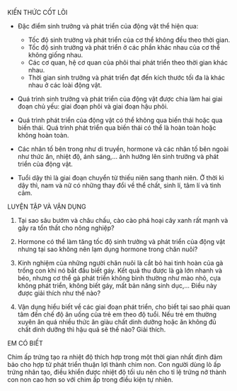 KIẾN THỨC CỐT LÕI

- Đặc điểm sinh trưởng và phát triển của động vật thể hiện qua:
  + Tốc độ sinh trưởng và phát triển của cơ thể không đều theo thời gian.
  + Tốc độ sinh trưởng và phát triển ở các phần khác nhau của cơ thể không giống nhau.
  + Các cơ quan, hệ cơ quan của phôi thai phát triển theo thời gian khác nhau.
  + Thời gian sinh trưởng và phát triển đạt đến kích thước tối đa là khác nhau ở các loài động vật.

- Quá trình sinh trưởng và phát triển của động vật được chia làm hai giai đoạn chủ yếu: giai đoạn phôi và giai đoạn hậu phôi.

- Quá trình phát triển của động vật có thể không qua biến thái hoặc qua biến thái. Quá trình phát triển qua biến thái có thể là hoàn toàn hoặc không hoàn toàn.

- Các nhân tố bên trong như di truyền, hormone và các nhân tố bên ngoài như thức ăn, nhiệt độ, ánh sáng,... ảnh hưởng lên sinh trưởng và phát triển của động vật.

- Tuổi dậy thì là giai đoạn chuyển từ thiếu niên sang thanh niên. Ở thời kì dậy thì, nam và nữ có những thay đổi về thể chất, sinh lí, tâm lí và tình cảm.

LUYỆN TẬP VÀ VẬN DỤNG

1. Tại sao sâu bướm và châu chấu, cào cào phá hoại cây xanh rất mạnh và gây ra tổn thất cho nông nghiệp?

2. Hormone có thể làm tăng tốc độ sinh trưởng và phát triển của động vật nhưng tại sao không nên lạm dụng hormone trong chăn nuôi?

3. Kinh nghiệm của những người chăn nuôi là cắt bỏ hai tinh hoàn của gà trống con khi nó bắt đầu biết gáy. Kết quả thu được là gà lớn nhanh và béo, nhưng cơ thể gà phát triển không bình thường như mào nhỏ, cựa không phát triển, không biết gáy, mất bản năng sinh dục,... Điều này được giải thích như thế nào?

4. Vận dụng hiểu biết về các giai đoạn phát triển, cho biết tại sao phải quan tâm đến chế độ ăn uống của trẻ em theo độ tuổi. Nếu trẻ em thường xuyên ăn quá nhiều thức ăn giàu chất dinh dưỡng hoặc ăn không đủ chất dinh dưỡng thì hậu quả sẽ thế nào? Giải thích.

EM CÓ BIẾT

Chim ấp trứng tạo ra nhiệt độ thích hợp trong một thời gian nhất định đảm bảo cho hợp tử phát triển thuận lợi thành chim non. Con người dùng lò ấp trứng nhân tạo, điều khiển được nhiệt độ tối ưu nên cho tỉ lệ trứng nở thành con non cao hơn so với chim ấp trong điều kiện tự nhiên.